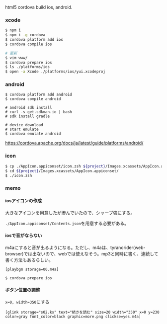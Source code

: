 html5 cordova build ios, android.

### xcode

```sh
$ npm i
$ npm i -g cordova
$ cordova platform add ios
$ cordova compile ios

# 更新
$ vim www/
$ cordova prepare ios
$ ls ./platforms/ios
$ open -a Xcode ./platforms/ios/yui.xcodeproj
```

### android

```
$ cordova platform add android
$ cordova compile android

# android sdk install
# curl -s get.sdkman.io | bash
# sdk install gradle

# device download
# start emulate
$ cordova emulate android
```

https://cordova.apache.org/docs/ja/latest/guide/platforms/android/

### icon


```sh
$ cp ./AppIcon.appiconset/icon.zsh ${project}/Images.xcassets/AppIcon.appiconset/
$ cd ${project}/Images.xcassets/AppIcon.appiconset/
$ ./icon.zsh
```

### memo

#### iosアイコンの作成

大きなアイコンを用意したが滲んでいたので、シャープ強にする。

`./AppIcon.appiconset/Contents.json`を用意する必要がある。

#### iosで音がならない

m4aにすると音が出るようになる。ただし、m4aは、tyranorider(web-browser)では出ないので、webでは使えなそう。mp3と同時に書く、連続して書く方法もあるらしい。

```
[playbgm storage=00.m4a]
```

```sh
$ cordova prepare ios
```

#### ボタン位置の調整

`x=0, width=350`にする

```
[glink storage="s02.ks" text="続きを読む" size=20 width="350" x=0 y=230 color=gray font_color=black graphic=more.png clickse=yes.m4a]
```

